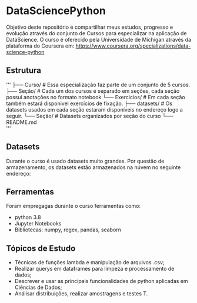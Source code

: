 # DataSciencePython
Objetivo deste repositório é compartilhar meus estudos, progresso e evolução através do conjunto de Cursos para especializar na aplicação de DataScience.
O curso é oferecido pela Universidade de Michigan através da plataforma do Coursera em: https://www.coursera.org/specializations/data-science-python


## Estrutura
'''
├── Curso/                  # Essa especialização faz parte de um conjunto de 5 cursos.
  ├── Seção/                # Cada um dos cursos é separado em seções, cada seção possuí anotações no formato notebook
    └── Exercicios/         # Em cada seção também estará disponivel exercícios de fixação.
  ├── datasets/             # Os datasets usados em cada seção estaram disponíveis no endereço logo a seguir.
    └── Seção/              # Datasets organizados por seção do curso
└── README.md           
'''

## Datasets
Durante o curso é usado datasets muito grandes. Por questão de armazenamento, os datasets estão armazenados na núvem no seguinte endereço: 

## Ferramentas
Foram empregagas durante o curso ferramentas como:
  *  python 3.8
  *  Jupyter Notebooks
  *  Bibliotecas: numpy, regex, pandas, seaborn

## Tópicos de Estudo
  * Técnicas de funções lambda e manipulação de arquivos .csv;
  * Realizar querys em dataframes para limpeza e processamento de dados;
  * Descrever e usar as principais funcionalidades de python aplicadas em Ciências de Dados;
  * Análisar distribuições, realizar amostragens e testes T.
